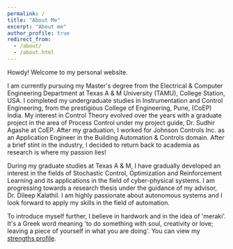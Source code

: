```yaml
---
permalink: /
title: "About Me"
excerpt: "About me"
author_profile: true
redirect_from: 
  - /about/
  - /about.html
---
```


Howdy! Welcome to my personal website.

I am currently pursuing my Master's degree from the Electrical & Computer Engineering Department at Texas A & M University (TAMU), College Station, USA. I completed my undergraduate studies in Instrumentation and Control Engineering, from the prestigious College of Engineering, Pune, (CoEP) India. My interest in Control Theory evolved over the years with a graduate project in the area of Process Control under my project guide, Dr. Sudhir Agashe at CoEP. After my graduation, I worked for Johnson Controls Inc. as an Application Engineer in the Building Automation & Controls domain. After a brief stint in the industry, I decided to return back to academia as research is where my passion lies!

During my graduate studies at Texas A & M, I have gradually developed an interest in the fields of Stochastic Control, Optimization and Reinforcement Learning and its applications in the field of cyber-physical systems. I am progressing towards a research thesis under the guidance of my advisor, Dr. Dileep Kalathil. I am highly passionate about autonomous systems and I look forward to apply my skills in the field of automation. 

To introduce myself further, I believe in hardwork and in the idea of 'meraki'. It's a Greek word meaning 'to do something with soul, creativity or love; leaving a piece of yourself in what you are doing'. You can view my [strengths profile](http://academicpages.github.io/files/strengths.pdf).
